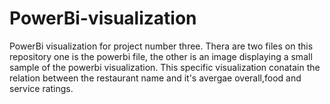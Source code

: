 # PowerBi-visualization
PowerBi visualization for project number three.
Thera are two files on this repository one is the powerbi file, the other is an image displaying a small sample of the powerbi visualization.
This specific visualization conatain the relation between the restaurant name and it's avergae overall,food and service ratings.

